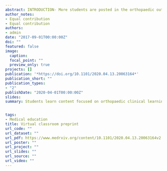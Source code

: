 ```yaml
---
abstract: INTRODUCTION- More students are posted in the orthopaedic out-patient departments than before. Lack of clinical space to accommodate students is a frequently cited problem. Virtual learning allows for an adjustable location and is scalable. We aimed to compare both the effectiveness and student satisfaction level between onsite virtual classroom and physical classroom in teaching orthopaedics to a group of undergraduate medical students. METHODS- A quasi-experimental non-equivalent group design study was conducted with 49 final-year medical students participating in orthopaedic training between November 2019 to January 2020. These students were randomly allocated into two groups, experimental (virtual classroom) and comparison (physical learning). The experimental group received an onsite virtual learning environment, whereas the control group received the same content in a physical classroom. Pre and post-tests that consisted of multiple choice questions were administered. At the end of the class, the students completed a 5-point Likert scale satisfaction level evaluation questionnaire. RESULTS- The post-test knowledge scores between virtual classroom (M=78.2,SD=12.74) and Physical classroom (M=77.92,SD=10.31) were not different (z= 0.00, p=1.00). Though the overall perceptions of learning were positive, some frustrations were apparent and the student satisfaction was significantly better (z=-4.60, p value=0.00) with the physical classroom (M=3.83,SD=0.16) compared to virtual classroom (M=3.5,SD=0.23). CONCLUSION- Onsite virtual activities are not as satisfying as physical classroom in the opinion of the students, but they are successful strategies in learning that can be used in outpatient orthopaedic clinics to address the problem of lack of space. Students learn content focused on orthopaedic clinical learning objectives as well using onsite virtual classroom as they do in the traditional classroom setting.
author_notes:
- Equal contribution
- Equal contribution
authors:
- admin
date: "2017-09-01T00:00:00Z"
doi: ""
featured: false
image:
  caption: 
  focal_point: ""
  preview_only: true
projects: []
publication: '*https://doi.org/10.1101/2020.04.13.20063164*'
publication_short: ""
publication_types:
- "2"
publishDate: "2020-04-01T00:00:00Z"
slides: 
summary: Students learn content focused on orthopaedic clinical learning objectives as well using onsite virtual classroom as they do in the traditional classroom setting.


tags:
- Medical education
title: Virtual classroom preprint
url_code: ""
url_dataset: ""
url_pdf: https://www.medrxiv.org/content/10.1101/2020.04.13.20063164v2.full.pdf
url_poster: ""
url_project: ""
url_slides: ""
url_source: ""
url_video: ""
---
```







